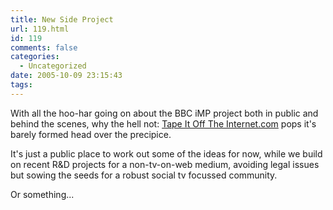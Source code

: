 ```yaml
---
title: New Side Project
url: 119.html
id: 119
comments: false
categories:
  - Uncategorized
date: 2005-10-09 23:15:43
tags:
---
```


With all the hoo-har going on about the BBC iMP project both in public and behind the scenes, why the hell not: [Tape It Off The Internet.com](http://www.tapeitofftheinternet.com/) pops it's barely formed head over the precipice. 

It's just a public place to work out some of the ideas for now, while we build on recent R&D projects for a non-tv-on-web medium, avoiding legal issues but sowing the seeds for a robust social tv focussed community. 

Or something...